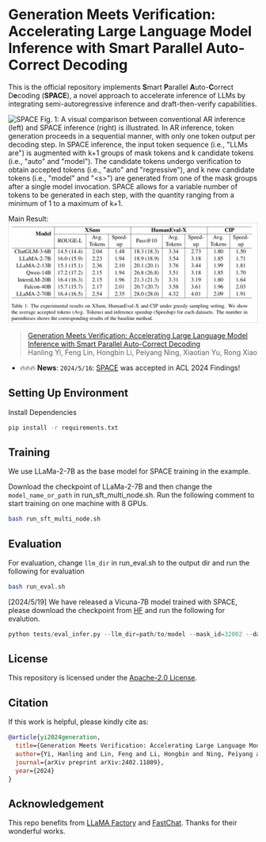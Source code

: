 # Generation Meets Verification: Accelerating Large Language Model Inference with Smart Parallel Auto-Correct Decoding


This is the official repository implements **S**mart **P**arallel **A**uto-**C**orrect D**e**coding (**SPACE**), a novel approach to accelerate inference of LLMs by integrating semi-autoregressive inference and draft-then-verify capabilities.

![SPACE](assets/space_process.jpg)
Fig. 1: A visual comparison between conventional AR inference (left) and SPACE inference (right) is illustrated. In AR inference, token generation proceeds in a sequential manner, with only one token output per decoding step. In SPACE inference, the input token sequence (i.e., "LLMs are") is augmented with k+1 groups of mask tokens and k candidate tokens (i.e., "auto" and "model"). The candidate tokens undergo verification to obtain accepted tokens (i.e., "auto" and "regressive"), and k new candidate tokens (i.e., "model" and "\<s\>") are generated from one of the mask groups after a single model invocation. SPACE allows for a variable number of tokens to be generated in each step, with the quantity ranging from a minimum of 1 to a maximum of k+1.

Main Result:
![result](assets/main_result.png)

> [Generation Meets Verification: Accelerating Large Language Model Inference with Smart Parallel Auto-Correct Decoding](https://arxiv.org/abs/2402.11809)  
> Hanling Yi, Feng Lin, Hongbin Li, Peiyang Ning, Xiaotian Yu, Rong Xiao

- 🔥🔥🔥  **News**: ```2024/5/16```: [SPACE](https://arxiv.org/abs/2402.11809) was accepted in ACL 2024 Findings!

## Setting Up Environment
Install Dependencies
```bash
pip install -r requirements.txt
```

## Training
We use LLaMa-2-7B as the base model for SPACE training in the example.

Download the checkpoint of LLaMa-2-7B and then change the ``model_name_or_path`` in run_sft_multi_node.sh. Run the following comment to start training on one machine with 8 GPUs.

```bash
bash run_sft_multi_node.sh
```

## Evaluation
For evaluation, change ``llm_dir`` in run_eval.sh to the output dir and run the following for evaluation
```bash
bash run_eval.sh
```

[2024/5/19] We have released a Vicuna-7B model trained with SPACE, please download the checkpoint from [HF](https://huggingface.co/AntMan/vicuna-v1.3-7b-space) and run the following for evalution.
```python
python tests/eval_infer.py --llm_dir=path/to/model --mask_id=32002 --dataset="human_eval" --mask_num=5 --do_sample=false --use_cache=true --model_type=llama --mask_diff=false
```

## License
This repository is licensed under the [Apache-2.0 License](LICENSE).

## Citation

If this work is helpful, please kindly cite as:

```bibtex
@article{yi2024generation,
  title={Generation Meets Verification: Accelerating Large Language Model Inference with Smart Parallel Auto-Correct Decoding},
  author={Yi, Hanling and Lin, Feng and Li, Hongbin and Ning, Peiyang and Yu, Xiaotian and Xiao, Rong},
  journal={arXiv preprint arXiv:2402.11809},
  year={2024}
}
```

## Acknowledgement

This repo benefits from [LLaMA Factory](https://github.com/hiyouga/LLaMA-Factory) and [FastChat](https://github.com/lm-sys/FastChat). Thanks for their wonderful works.

